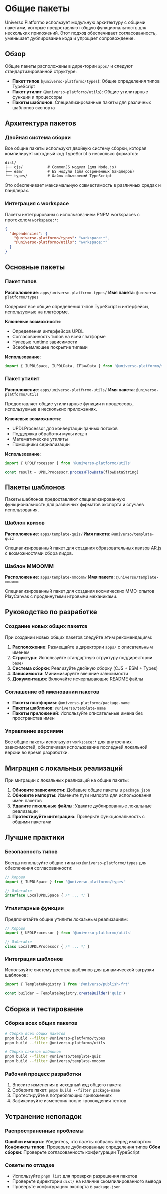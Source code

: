 # Общие пакеты

Universo Platformo использует модульную архитектуру с общими пакетами, которые предоставляют общую функциональность для нескольких приложений. Этот подход обеспечивает согласованность, уменьшает дублирование кода и упрощает сопровождение.

## Обзор

Общие пакеты расположены в директории `apps/` и следуют стандартизированной структуре:

- **Пакет типов** (`@universo-platformo/types`): Общие определения типов TypeScript
- **Пакет утилит** (`@universo-platformo/utils`): Общие утилитарные функции и процессоры
- **Пакеты шаблонов**: Специализированные пакеты для различных шаблонов экспорта

## Архитектура пакетов

### Двойная система сборки

Все общие пакеты используют двойную систему сборки, которая компилирует исходный код TypeScript в несколько форматов:

```
dist/
├── cjs/           # CommonJS модули (для Node.js)
├── esm/           # ES модули (для современных бандлеров)
└── types/         # Файлы объявлений TypeScript
```

Это обеспечивает максимальную совместимость в различных средах и бандлерах.

### Интеграция с workspace

Пакеты интегрированы с использованием PNPM workspaces с протоколом `workspace:*`:

```json
{
  "dependencies": {
    "@universo-platformo/types": "workspace:*",
    "@universo-platformo/utils": "workspace:*"
  }
}
```

## Основные пакеты

### Пакет типов

**Расположение**: `apps/universo-platformo-types/`
**Имя пакета**: `@universo-platformo/types`

Содержит все общие определения типов TypeScript и интерфейсы, используемые на платформе.

**Ключевые возможности**:
- Определения интерфейсов UPDL
- Согласованность типов на всей платформе
- Нулевые runtime зависимости
- Всеобъемлющее покрытие типами

**Использование**:
```typescript
import { IUPDLSpace, IUPDLData, IFlowData } from '@universo-platformo/types'
```

### Пакет утилит

**Расположение**: `apps/universo-platformo-utils/`
**Имя пакета**: `@universo-platformo/utils`

Предоставляет общие утилитарные функции и процессоры, используемые в нескольких приложениях.

**Ключевые возможности**:
- UPDLProcessor для конвертации данных потоков
- Поддержка обработки мультисцен
- Математические утилиты
- Помощники сериализации

**Использование**:
```typescript
import { UPDLProcessor } from '@universo-platformo/utils'

const result = UPDLProcessor.processFlowData(flowDataString)
```

## Пакеты шаблонов

Пакеты шаблонов предоставляют специализированную функциональность для различных форматов экспорта и случаев использования.

### Шаблон квизов

**Расположение**: `apps/template-quiz/`
**Имя пакета**: `@universo/template-quiz`

Специализированный пакет для создания образовательных квизов AR.js с возможностями сбора лидов.

### Шаблон MMOOMM

**Расположение**: `apps/template-mmoomm/`
**Имя пакета**: `@universo/template-mmoomm`

Специализированный пакет для создания космических MMO-опытов PlayCanvas с продвинутыми игровыми механиками.

## Руководство по разработке

### Создание новых общих пакетов

При создании новых общих пакетов следуйте этим рекомендациям:

1. **Расположение**: Размещайте в директории `apps/` с описательным именем
2. **Структура**: Используйте стандартную структуру поддиректории `base/`
3. **Система сборки**: Реализуйте двойную сборку (CJS + ESM + Types)
4. **Зависимости**: Минимизируйте внешние зависимости
5. **Документация**: Включайте исчерпывающие README файлы

### Соглашение об именовании пакетов

- **Пакеты платформы**: `@universo-platformo/package-name`
- **Пакеты шаблонов**: `@universo/template-name`
- **Пакеты приложений**: Используйте описательные имена без пространства имен

### Управление версиями

Все общие пакеты используют `workspace:*` для внутренних зависимостей, обеспечивая использование последней локальной версии во время разработки.

## Миграция с локальных реализаций

При миграции с локальных реализаций на общие пакеты:

1. **Обновите зависимости**: Добавьте общие пакеты в `package.json`
2. **Обновите импорты**: Измените пути импорта для использования имен пакетов
3. **Удалите локальные файлы**: Удалите дублированные локальные реализации
4. **Протестируйте интеграцию**: Проверьте функциональность с общими пакетами

## Лучшие практики

### Безопасность типов

Всегда используйте общие типы из `@universo-platformo/types` для обеспечения согласованности:

```typescript
// Хорошо
import { IUPDLSpace } from '@universo-platformo/types'

// Избегайте
interface LocalUPDLSpace { /* ... */ }
```

### Утилитарные функции

Предпочитайте общие утилиты локальным реализациям:

```typescript
// Хорошо
import { UPDLProcessor } from '@universo-platformo/utils'

// Избегайте
class LocalUPDLProcessor { /* ... */ }
```

### Интеграция шаблонов

Используйте систему реестра шаблонов для динамической загрузки шаблонов:

```typescript
import { TemplateRegistry } from '@universo/publish-frt'

const builder = TemplateRegistry.createBuilder('quiz')
```

## Сборка и тестирование

### Сборка всех общих пакетов

```bash
# Сборка всех общих пакетов
pnpm build --filter @universo-platformo/types
pnpm build --filter @universo-platformo/utils

# Сборка пакетов шаблонов
pnpm build --filter @universo/template-quiz
pnpm build --filter @universo/template-mmoomm
```

### Рабочий процесс разработки

1. Внесите изменения в исходный код общего пакета
2. Соберите пакет: `pnpm build --filter package-name`
3. Протестируйте в потребляющих приложениях
4. Зафиксируйте изменения после прохождения тестов

## Устранение неполадок

### Распространенные проблемы

**Ошибки импорта**: Убедитесь, что пакеты собраны перед импортом
**Конфликты типов**: Проверьте дублированные определения типов
**Сбои сборки**: Проверьте согласованность конфигурации TypeScript

### Советы по отладке

- Используйте `pnpm list` для проверки разрешения пакетов
- Проверьте директории `dist/` на наличие скомпилированного вывода
- Проверьте конфигурацию экспорта в `package.json`
